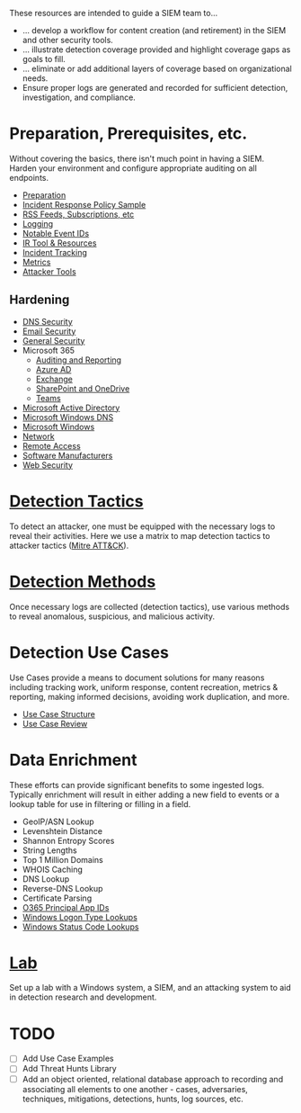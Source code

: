 These resources are intended to guide a SIEM team to...
* ... develop a workflow for content creation (and retirement) in the SIEM and other security tools.
* ... illustrate detection coverage provided and highlight coverage gaps as goals to fill.
* ... eliminate or add additional layers of coverage based on organizational needs.
* Ensure proper logs are generated and recorded for sufficient detection, investigation, and compliance.

# Preparation, Prerequisites, etc.
Without covering the basics, there isn't much point in having a SIEM. Harden your environment and configure appropriate auditing on all endpoints.
- [Preparation](/Preparation.md)
- [Incident Response Policy Sample](/Documentation-Templates/Incident-Response-Policy.md)
- [RSS Feeds, Subscriptions, etc](/osintel.md)
- [Logging](/Logging.md)
- [Notable Event IDs](/Notable-Event-IDs.md)
- [IR Tool & Resources](/response-tools-resources.md)
- [Incident Tracking](/incident-tracking.md)
- [Metrics](/Metrics.md)
- [Attacker Tools](/attack-tools-resources.md)

## Hardening
- [DNS Security](/hardening/dns-security.md)
- [Email Security](/hardening/email-security.md)
- [General Security](/hardening/general-security.md)
- Microsoft 365
  - [Auditing and Reporting](/hardening/microsoft-365-auditing-and-reporting.md)
  - [Azure AD](/hardening/microsoft-365-azure-ad.md)
  - [Exchange](/hardening/microsoft-365-exchange.md)
  - [SharePoint and OneDrive](/hardening/microsoft-365-sharepoint-and-onedrive.md)
  - [Teams](/hardening/microsoft-365-teams.md)
- [Microsoft Active Directory](hardening/microsoft-active-directory.md)
- [Microsoft Windows DNS](/hardening/microsoft-windows-dns.md)
- [Microsoft Windows](hardening/microsoft-windows.md)
- [Network](hardening/network.md)
- [Remote Access](/hardening/remote-access.md)
- [Software Manufacturers](/hardening/software-manufacturers.md)
- [Web Security](/hardening/web-security.md)


# [Detection Tactics](/Detection-Tactics.md)

To detect an attacker, one must be equipped with the necessary logs to reveal their activities. Here we use a matrix to map detection tactics to attacker tactics ([Mitre ATT&CK](https://attack.mitre.org/)).


# [Detection Methods](/Detection-Methods.md)

Once necessary logs are collected (detection tactics), use various methods to reveal anomalous, suspicious, and malicious activity.


# Detection Use Cases

Use Cases provide a means to document solutions for many reasons including tracking work, uniform response, content recreation, metrics & reporting, making informed decisions, avoiding work duplication, and more.

- [Use Case Structure](/Use-Case-Structure.md)
- [Use Case Review](/Use-Cases.md)


# Data Enrichment

These efforts can provide significant benefits to some ingested logs. Typically enrichment will result in either adding a new field to events or a lookup table for use in filtering or filling in a field.

- GeoIP/ASN Lookup
- Levenshtein Distance
- Shannon Entropy Scores
- String Lengths
- Top 1 Million Domains
- WHOIS Caching
- DNS Lookup
- Reverse-DNS Lookup
- Certificate Parsing
- [O365 Principal App IDs](/Lookups/o365-principalappid.csv)
- [Windows Logon Type Lookups](/Lookups/windows-logon-type.csv)
- [Windows Status Code Lookups](/Lookups/windows-status-code.csv)


# [Lab](/Lab/WindowsVictim.md)
Set up a lab with a Windows system, a SIEM, and an attacking system to aid in detection research and development.


# TODO
- [ ] Add Use Case Examples
- [ ] Add Threat Hunts Library
- [ ] Add an object oriented, relational database approach to recording and associating all elements to one another - cases, adversaries, techniques, mitigations, detections, hunts, log sources, etc.
